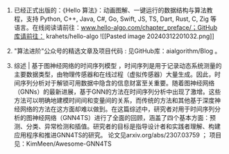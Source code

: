 1. 已经正式出版的：《Hello 算法》：动画图解、一键运行的数据结构与算法教程，支持 Python, C++, Java, C#, Go, Swift, JS, TS, Dart, Rust, C, Zig 等语言。在线阅读请前往：www.hello-algo.com/chapter_preface/；GitHub库请前往： krahets/hello-algo    ![[Pasted image 20240312201032.png]]
2.  "算法进阶"公众号的精选文章及项目代码 : 见GitHub库：aialgorithm/Blog 。

3.   综述 | 基于图神经网络的时间序列模型 ，时间序列是用于记录动态系统测量的主要数据类型，由物理传感器和在线过程（虚拟传感器）大量生成。因此，时间序列分析对于解锁可用数据中隐含的信息财富至关重要。随着图神经网络（GNNs）的最新进展，基于GNN的方法在时间序列分析中出现了激增。这些方法可以明确地建模时间间和变量间的关系，而传统的方法和其他基于深度神经网络的方法在这方面却难以做到。在这篇综述中，研究者对用于时间序列分析的图神经网络（GNN4TS）进行了全面的回顾，涵盖了四个基本方面：预测、分类、异常检测和插值。研究者的目标是指导设计者和实践者理解、构建应用程序和推进GNN4TS的研究。  论文见arxiv.org/abs/2307.03759 ； 项目见：KimMeen/Awesome-GNN4TS 